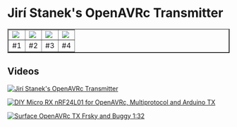 # Jirí Stanek's OpenAVRc Transmitter

<table border="2">
<tr>
<td><img src="https://github.com/Ingwie/OpenAVRc_Hw/blob/V3/User's%20OpenAVRc%20Transmitters/JiríStanek/1.jpg" border="0"/></td>
<td><img src="https://github.com/Ingwie/OpenAVRc_Hw/blob/V3/User's%20OpenAVRc%20Transmitters/JiríStanek/2.jpg" border="0"/></td>
<td><img src="https://github.com/Ingwie/OpenAVRc_Hw/blob/V3/User's%20OpenAVRc%20Transmitters/JiríStanek/3.jpg" border="0"/></td>
<td><img src="https://github.com/Ingwie/OpenAVRc_Hw/blob/V3/User's%20OpenAVRc%20Transmitters/JiríStanek/.jpg" border="0"/></td>
</tr>
<tr>
<td>     #1</td><td>     #2</td><td>     #3</td><td>     #4</td>
</table>


## Videos
[![Jirí Stanek's OpenAVRc Transmitter](https://img.youtube.com/vi/BrQyeuujJ6s/0.jpg)](https://www.youtube.com/watch?v=BrQyeuujJ6s "Jirí Stanek's OpenAVRc Transmitter")

[![DIY Micro RX nRF24L01 for OpenAVRc, Multiprotocol and Arduino TX](https://img.youtube.com/vi/E0pgMNPuYU4/0.jpg)](https://www.youtube.com/watch?v=E0pgMNPuYU4 "DIY Micro RX nRF24L01 for OpenAVRc, Multiprotocol and Arduino TX")

[![Surface OpenAVRc TX Frsky and Buggy 1:32](https://img.youtube.com/vi/3dgtdrAwCEM/0.jpg)](https://www.youtube.com/watch?v=3dgtdrAwCEM "Surface OpenAVRc TX Frsky and Buggy 1:32")





